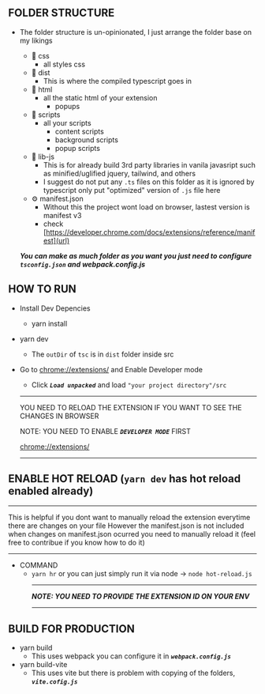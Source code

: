 ## FOLDER STRUCTURE
 - The folder structure is un-opinionated, I just arrange the folder base on my likings
    - 📁 css
       - all styles css
    - 📁 dist
       - This is where the compiled typescript goes in
    - 📁 html
       - all the static html of your extension
          - popups
    - 📁 scripts
       - all your scripts
         - content scripts
         - background scripts
         - popup scripts
    - 📁 lib-js
         - This is for already build 3rd party libraries in vanila javasript such as minified/uglified jquery, tailwind, and others
         - I suggest do not put any `.ts` files on this folder as it is ignored by typescript only put "optimized" version of `.js` file here
    - ⚙️ manifest.json
       - Without this the project wont load on browser, lastest version is manifest v3
       - check [https://developer.chrome.com/docs/extensions/reference/manifest](url)
  
   ***You can make as much folder as you want you just need to configure `tsconfig.json` and webpack.config.js***

## HOW TO RUN
 - Install Dev Depencies
   - yarn install
 - yarn dev
   - The `outDir` of `tsc` is in `dist` folder inside src
 
 - Go to [chrome://extensions/](url) and Enable Developer mode 
   - Click ***`Load unpacked`*** and load `"your project directory"/src` 
  

    ***
    YOU NEED TO RELOAD THE EXTENSION IF YOU WANT TO SEE THE CHANGES IN BROWSER
    

    NOTE: YOU NEED TO ENABLE ***`DEVELOPER MODE`*** FIRST

    [chrome://extensions/](url)
    ***
## ENABLE HOT RELOAD (`yarn dev` has hot reload enabled already)
***
 This is helpful if you dont want to manually reload the extension everytime there are changes on your file
  However the manifest.json is not included when changes on manifest.json ocurred you need to manually reload it (feel free to contribue if you know how to do it)
***
- COMMAND
   - `yarn hr` or you can just simply run it via node -> `node hot-reload.js`
      ***
        ***NOTE: YOU NEED TO PROVIDE THE EXTENSION ID ON YOUR ENV***
      ***
## BUILD FOR PRODUCTION
 - yarn build
   - This uses webpack you can configure it in ***`webpack.config.js`***
 - yarn build-vite
   - This uses vite but there is problem with copying of the folders, ***`vite.cofig.js`***
  